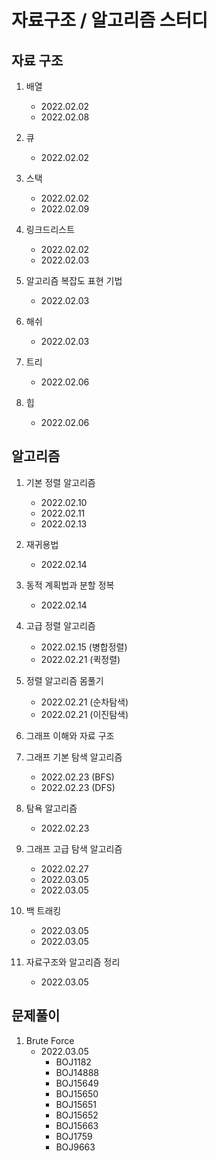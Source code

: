 # 자료구조 / 알고리즘 스터디

## 자료 구조

1. 배열

    - 2022.02.02
    - 2022.02.08
2. 큐

    - 2022.02.02
3. 스택

    - 2022.02.02
    - 2022.02.09
4. 링크드리스트

    - 2022.02.02
    - 2022.02.03
5. 알고리즘 복잡도 표현 기법

    - 2022.02.03
6. 해쉬

    - 2022.02.03
7. 트리

    - 2022.02.06
8. 힙

    - 2022.02.06

## 알고리즘

1. 기본 정렬 알고리즘
    - 2022.02.10
    - 2022.02.11
    - 2022.02.13
2. 재귀용법
    - 2022.02.14
3. 동적 계획법과 분할 정복
    - 2022.02.14
4. 고급 정렬 알고리즘
    - 2022.02.15 (병합정렬)
    - 2022.02.21 (퀵정렬)
5. 정렬 알고리즘 몸풀기
    - 2022.02.21 (순차탐색)
    - 2022.02.21 (이진탐색)
6. 그래프 이해와 자료 구조

7. 그래프 기본 탐색 알고리즘
    - 2022.02.23 (BFS)
    - 2022.02.23 (DFS)
8. 탐욕 알고리즘
    - 2022.02.23
9. 그래프 고급 탐색 알고리즘
    - 2022.02.27
    - 2022.03.05
    - 2022.03.05
10. 백 트래킹
    - 2022.03.05
    - 2022.03.05
11. 자료구조와 알고리즘 정리
    - 2022.03.05

## 문제풀이

1. Brute Force
    - 2022.03.05
        - BOJ1182
        - BOJ14888
        - BOJ15649
        - BOJ15650
        - BOJ15651
        - BOJ15652
        - BOJ15663
        - BOJ1759
        - BOJ9663